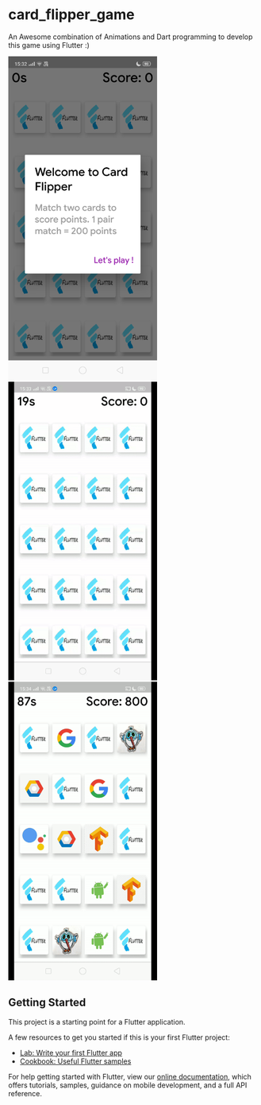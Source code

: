 # card_flipper_game

An Awesome combination of Animations and Dart programming to develop this game using Flutter :)

<img src="/images/welcomescreen.png" width=300 /> 
<img src="/images/gameplayone.gif" width=300 /> <img src="/images/gameplaytwo.gif" width=300 />

## Getting Started

This project is a starting point for a Flutter application.

A few resources to get you started if this is your first Flutter project:

- [Lab: Write your first Flutter app](https://flutter.io/docs/get-started/codelab)
- [Cookbook: Useful Flutter samples](https://flutter.io/docs/cookbook)

For help getting started with Flutter, view our 
[online documentation](https://flutter.io/docs), which offers tutorials, 
samples, guidance on mobile development, and a full API reference.
